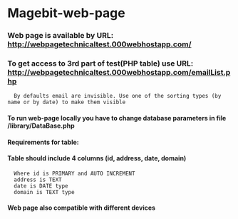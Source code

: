 # Magebit-web-page

### Web page is available by URL: http://webpagetechnicaltest.000webhostapp.com/
### To get access to 3rd part of test(PHP table) use URL: http://webpagetechnicaltest.000webhostapp.com/emailList.php
      By defaults email are invisible. Use one of the sorting types (by name or by date) to make them visible


#### To run web-page locally you have to change database parameters in file /library/DataBase.php
#### Requirements for table:
#### Table should include 4 columns (id, address, date, domain)
      Where id is PRIMARY and AUTO INCREMENT
      address is TEXT
      date is DATE type
      domain is TEXT type
      
#### Web page also compatible with different devices
